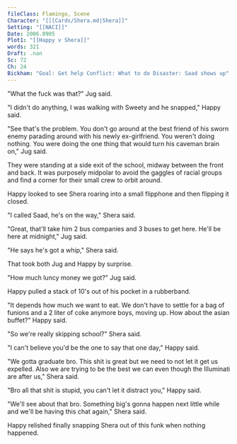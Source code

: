 ```yaml
---
fileClass: Flamingo, Scene
Character: "[[[Cards/Shera.md|Shera]]"
Setting: "[[NACI]]"
Date: 2006.0905
Plot1: "[[Happy v Shera]]"
words: 321
Draft: .nan
Sc: 72
Ch: 24
Bickham: "Goal: Get help Conflict: What to do Disaster: Saad shows up"
---
```

"What the fuck was that?" Jug said.

"I didn't do anything, I was walking with Sweety and he snapped," Happy said.

"See that's the problem. You don't go around at the best friend of his sworn enemy parading around with his newly ex-girlfriend. You weren't doing nothing. You were doing the one thing that would turn his caveman brain on," Jug said.

They were standing at a side exit of the school, midway between the front and back. It was purposely midpolar to avoid the gaggles of racial groups and find a corner for their small crew to orbit around.

Happy looked to see Shera roaring into a small flipphone and then flipping it closed.

"I called Saad, he's on the way," Shera said.

"Great, that'll take him 2 bus companies and 3 buses to get here. He'll be here at midnight," Jug said.

"He says he's got a whip," Shera said.

That took both Jug and Happy by surprise. 

"How much luncy money we got?" Jug said.

Happy pulled a stack of 10's out of his pocket in a rubberband.

"It depends how much we want to eat. We don't have to settle for a bag of funions and a 2 liter of coke anymore boys, moving up. How about the asian buffet?" Happy said.

"So we're really skipping school?" Shera said.

"I can't believe you'd be the one to say that one day," Happy said.

"We gotta graduate bro. This shit is great but we need to not let it get us expelled. Also we are trying to be the best we can even though the Illuminati are after us," Shera said.

"Bro all that shit is stupid, you can't let it distract you," Happy said.

"We'll see about that bro. Something big's gonna happen next little while and we'll be having this chat again," Shera said.

Happy relished finally snapping Shera out of this funk when nothing happened.
